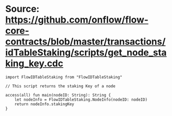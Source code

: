 # Source: https://github.com/onflow/flow-core-contracts/blob/master/transactions/idTableStaking/scripts/get_node_staking_key.cdc

```
import FlowIDTableStaking from "FlowIDTableStaking"

// This script returns the staking Key of a node

access(all) fun main(nodeID: String): String {
    let nodeInfo = FlowIDTableStaking.NodeInfo(nodeID: nodeID)
    return nodeInfo.stakingKey
}
```